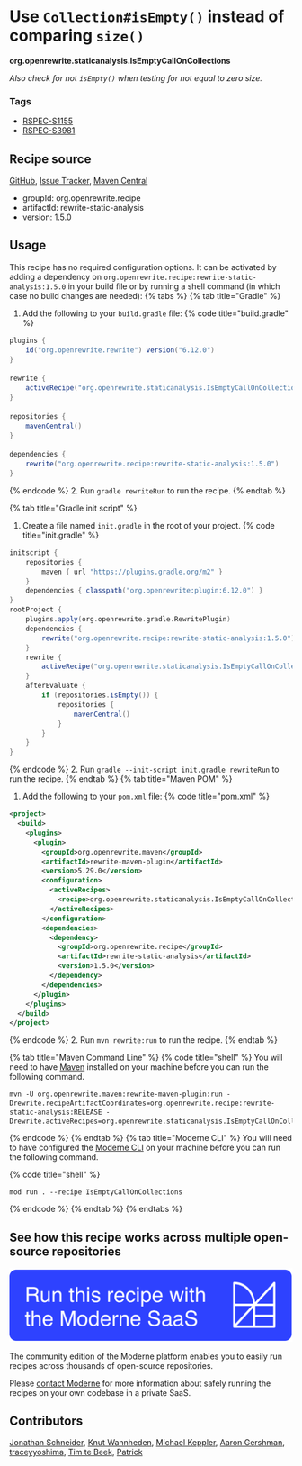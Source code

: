 # Use `Collection#isEmpty()` instead of comparing `size()`

**org.openrewrite.staticanalysis.IsEmptyCallOnCollections**

_Also check for _not_ `isEmpty()` when testing for not equal to zero size._

### Tags

* [RSPEC-S1155](https://sonarsource.github.io/rspec/#/rspec/S1155)
* [RSPEC-S3981](https://sonarsource.github.io/rspec/#/rspec/S3981)

## Recipe source

[GitHub](https://github.com/openrewrite/rewrite-static-analysis/blob/main/src/main/java/org/openrewrite/staticanalysis/IsEmptyCallOnCollections.java), [Issue Tracker](https://github.com/openrewrite/rewrite-static-analysis/issues), [Maven Central](https://central.sonatype.com/artifact/org.openrewrite.recipe/rewrite-static-analysis/1.5.0/jar)

* groupId: org.openrewrite.recipe
* artifactId: rewrite-static-analysis
* version: 1.5.0


## Usage

This recipe has no required configuration options. It can be activated by adding a dependency on `org.openrewrite.recipe:rewrite-static-analysis:1.5.0` in your build file or by running a shell command (in which case no build changes are needed): 
{% tabs %}
{% tab title="Gradle" %}
1. Add the following to your `build.gradle` file:
{% code title="build.gradle" %}
```groovy
plugins {
    id("org.openrewrite.rewrite") version("6.12.0")
}

rewrite {
    activeRecipe("org.openrewrite.staticanalysis.IsEmptyCallOnCollections")
}

repositories {
    mavenCentral()
}

dependencies {
    rewrite("org.openrewrite.recipe:rewrite-static-analysis:1.5.0")
}
```
{% endcode %}
2. Run `gradle rewriteRun` to run the recipe.
{% endtab %}

{% tab title="Gradle init script" %}
1. Create a file named `init.gradle` in the root of your project.
{% code title="init.gradle" %}
```groovy
initscript {
    repositories {
        maven { url "https://plugins.gradle.org/m2" }
    }
    dependencies { classpath("org.openrewrite:plugin:6.12.0") }
}
rootProject {
    plugins.apply(org.openrewrite.gradle.RewritePlugin)
    dependencies {
        rewrite("org.openrewrite.recipe:rewrite-static-analysis:1.5.0")
    }
    rewrite {
        activeRecipe("org.openrewrite.staticanalysis.IsEmptyCallOnCollections")
    }
    afterEvaluate {
        if (repositories.isEmpty()) {
            repositories {
                mavenCentral()
            }
        }
    }
}
```
{% endcode %}
2. Run `gradle --init-script init.gradle rewriteRun` to run the recipe.
{% endtab %}
{% tab title="Maven POM" %}
1. Add the following to your `pom.xml` file:
{% code title="pom.xml" %}
```xml
<project>
  <build>
    <plugins>
      <plugin>
        <groupId>org.openrewrite.maven</groupId>
        <artifactId>rewrite-maven-plugin</artifactId>
        <version>5.29.0</version>
        <configuration>
          <activeRecipes>
            <recipe>org.openrewrite.staticanalysis.IsEmptyCallOnCollections</recipe>
          </activeRecipes>
        </configuration>
        <dependencies>
          <dependency>
            <groupId>org.openrewrite.recipe</groupId>
            <artifactId>rewrite-static-analysis</artifactId>
            <version>1.5.0</version>
          </dependency>
        </dependencies>
      </plugin>
    </plugins>
  </build>
</project>
```
{% endcode %}
2. Run `mvn rewrite:run` to run the recipe.
{% endtab %}

{% tab title="Maven Command Line" %}
{% code title="shell" %}
You will need to have [Maven](https://maven.apache.org/download.cgi) installed on your machine before you can run the following command.

```shell
mvn -U org.openrewrite.maven:rewrite-maven-plugin:run -Drewrite.recipeArtifactCoordinates=org.openrewrite.recipe:rewrite-static-analysis:RELEASE -Drewrite.activeRecipes=org.openrewrite.staticanalysis.IsEmptyCallOnCollections
```
{% endcode %}
{% endtab %}
{% tab title="Moderne CLI" %}
You will need to have configured the [Moderne CLI](https://docs.moderne.io/moderne-cli/cli-intro) on your machine before you can run the following command.

{% code title="shell" %}
```shell
mod run . --recipe IsEmptyCallOnCollections
```
{% endcode %}
{% endtab %}
{% endtabs %}

## See how this recipe works across multiple open-source repositories

[![Moderne Link Image](/.gitbook/assets/ModerneRecipeButton.png)](https://app.moderne.io/recipes/org.openrewrite.staticanalysis.IsEmptyCallOnCollections)

The community edition of the Moderne platform enables you to easily run recipes across thousands of open-source repositories.

Please [contact Moderne](https://moderne.io/product) for more information about safely running the recipes on your own codebase in a private SaaS.

## Contributors
[Jonathan Schneider](mailto:jkschneider@gmail.com), [Knut Wannheden](mailto:knut@moderne.io), [Michael Keppler](mailto:bananeweizen@gmx.de), [Aaron Gershman](mailto:aegershman@gmail.com), [traceyyoshima](mailto:tracey.yoshima@gmail.com), [Tim te Beek](mailto:timtebeek@gmail.com), [Patrick](mailto:patway99@gmail.com)
